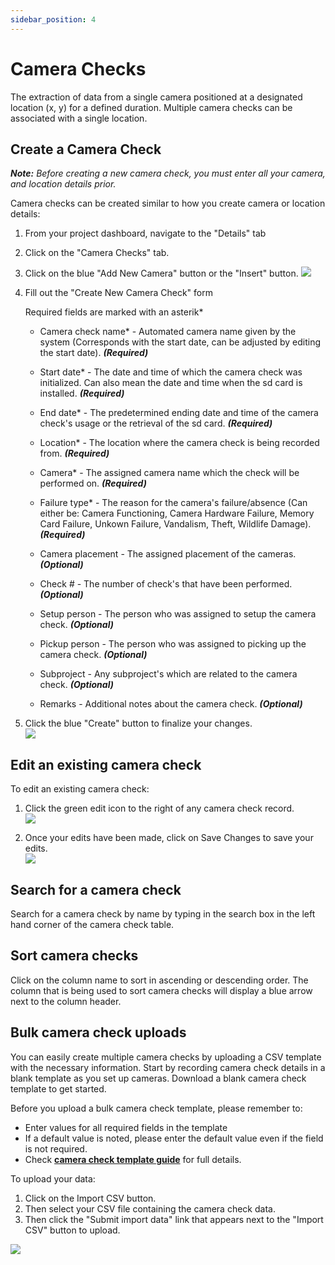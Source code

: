 ```yaml
---
sidebar_position: 4
---
```


# Camera Checks 
The extraction of data from a single camera positioned at a designated location (x, y) for a defined duration. Multiple camera checks can be associated with a single location.

## Create a Camera Check
***Note:*** *Before creating a new camera check, you must enter all your camera, and location details prior.* 

Camera checks can be created similar to how you create camera or location details:

1. From your project dashboard, navigate to the "Details" tab 
2. Click on the "Camera Checks" tab.
3. Click on the blue "Add New Camera" button or the "Insert" button.
![](../deeper-look-images/camera-checks/nav-cam-checks.png)

4. Fill out the "Create New Camera Check" form

    Required fields are marked with an asterik*
    
    - Camera check name* - Automated camera name given by the system (Corresponds with the start date, can be adjusted by editing the start date). ***(Required)***

    - Start date* - The date and time of which the camera check was initialized. Can also mean the date and time when the sd card is installed. ***(Required)***

    - End date* - The predetermined ending date and time of the camera check's usage or the retrieval of the sd card. ***(Required)***

    - Location* - The location where the camera check is being recorded from. ***(Required)***

    - Camera* - The assigned camera name which the check will be performed on. ***(Required)***

    - Failure type* - The reason for the camera's failure/absence (Can either be: Camera Functioning, Camera Hardware Failure, Memory Card Failure, Unkown Failure, Vandalism, Theft, Wildlife Damage). ***(Required)***

    - Camera placement - The assigned placement of the cameras. ***(Optional)***

    - Check # - The number of check's that have been performed. ***(Optional)***

    - Setup person - The person who was assigned to setup the camera check. ***(Optional)***

    - Pickup person - The person who was assigned to picking up the camera check. ***(Optional)***

    - Subproject - Any subproject's which are related to the camera check. ***(Optional)***

    - Remarks - Additional notes about the camera check. ***(Optional)***


5. Click the blue "Create" button to finalize your changes. <br/>
![](../deeper-look-images/camera-checks/create-cam.png) 


## Edit an existing camera check
To edit an existing camera check:

1. Click the green edit icon to the right of any camera check record. <br/>
![](../deeper-look-images/camera-checks/edit-existing-camera-check.png)

2. Once your edits have been made, click on Save Changes to save your edits. <br/>
![](../deeper-look-images/camera-checks/save-changes.png)


## Search for a camera check
Search for a camera check by name by typing in the search box in the left hand corner of the camera check table.

## Sort camera checks
Click on the column name to sort in ascending or descending order. The column that is being used to sort camera checks will display a blue arrow next to the column header.

## Bulk camera check uploads
You can easily create multiple camera checks by uploading a CSV template with the necessary information. Start by recording camera check details in a blank template as you set up cameras. Download a blank camera check template to get started. 

Before you upload a bulk camera check template, please remember to:
- Enter values for all required fields in the template
- If a default value is noted, please enter the default value even if the field is not required.
- Check **[camera check template guide](https://docs.google.com/spreadsheets/d/1IOTO1-rlP5XJVvs1DhTMH_Ir7rAp8GW7/edit#gid=908943824)** for full details.

To upload your data:

1. Click on the Import CSV button.
2. Then select your CSV file containing the camera check data.
3. Then click the "Submit import data" link that appears next to the "Import CSV" button to upload.

<!-- Picture Here -->
![](../deeper-look-images/camera-checks/batch-bulk-upload-camera-checks.png) 